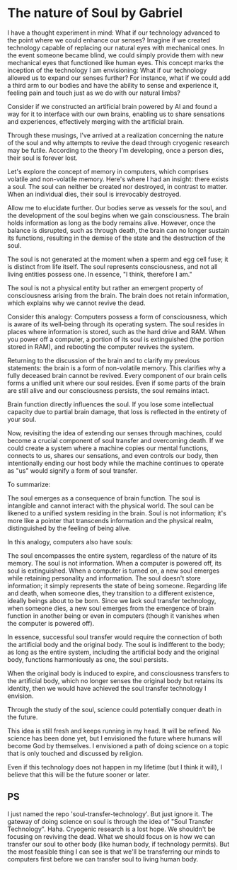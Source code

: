 # The nature of Soul by Gabriel


I have a thought experiment in mind: What if our technology advanced to the point where we could enhance our senses? Imagine if we created technology capable of replacing our natural eyes with mechanical ones. In the event someone became blind, we could simply provide them with new mechanical eyes that functioned like human eyes. This concept marks the inception of the technology I am envisioning: What if our technology allowed us to expand our senses further? For instance, what if we could add a third arm to our bodies and have the ability to sense and experience it, feeling pain and touch just as we do with our natural limbs?

Consider if we constructed an artificial brain powered by AI and found a way for it to interface with our own brains, enabling us to share sensations and experiences, effectively merging with the artificial brain.

Through these musings, I've arrived at a realization concerning the nature of the soul and why attempts to revive the dead through cryogenic research may be futile. According to the theory I'm developing, once a person dies, their soul is forever lost.

Let's explore the concept of memory in computers, which comprises volatile and non-volatile memory. Here's where I had an insight: there exists a soul. The soul can neither be created nor destroyed, in contrast to matter. When an individual dies, their soul is irrevocably destroyed.

Allow me to elucidate further. Our bodies serve as vessels for the soul, and the development of the soul begins when we gain consciousness. The brain holds information as long as the body remains alive. However, once the balance is disrupted, such as through death, the brain can no longer sustain its functions, resulting in the demise of the state and the destruction of the soul.

The soul is not generated at the moment when a sperm and egg cell fuse; it is distinct from life itself. The soul represents consciousness, and not all living entities possess one. In essence, "I think, therefore I am."

The soul is not a physical entity but rather an emergent property of consciousness arising from the brain. The brain does not retain information, which explains why we cannot revive the dead.

Consider this analogy: Computers possess a form of consciousness, which is aware of its well-being through its operating system. The soul resides in places where information is stored, such as the hard drive and RAM. When you power off a computer, a portion of its soul is extinguished (the portion stored in RAM), and rebooting the computer revives the system.

Returning to the discussion of the brain and to clarify my previous statements: the brain is a form of non-volatile memory. This clarifies why a fully deceased brain cannot be revived. Every component of our brain cells forms a unified unit where our soul resides. Even if some parts of the brain are still alive and our consciousness persists, the soul remains intact.

Brain function directly influences the soul. If you lose some intellectual capacity due to partial brain damage, that loss is reflected in the entirety of your soul.

Now, revisiting the idea of extending our senses through machines, could become a crucial component of soul transfer and overcoming death. If we could create a system where a machine copies our mental functions, connects to us, shares our sensations, and even controls our body, then intentionally ending our host body while the machine continues to operate as "us" would signify a form of soul transfer.

To summarize:

The soul emerges as a consequence of brain function.
The soul is intangible and cannot interact with the physical world.
The soul can be likened to a unified system residing in the brain.
Soul is not information; it's more like a pointer that transcends information and the physical realm, distinguished by the feeling of being alive.

In this analogy, computers also have souls:

The soul encompasses the entire system, regardless of the nature of its memory.
The soul is not information.
When a computer is powered off, its soul is extinguished.
When a computer is turned on, a new soul emerges while retaining personality and information.
The soul doesn't store information; it simply represents the state of being someone.
Regarding life and death, when someone dies, they transition to a different existence, ideally beings about to be born. Since we lack soul transfer technology, when someone dies, a new soul emerges from the emergence of brain function in another being or even in computers (though it vanishes when the computer is powered off).

In essence, successful soul transfer would require the connection of both the artificial body and the original body. The soul is indifferent to the body; as long as the entire system, including the artificial body and the original body, functions harmoniously as one, the soul persists.

When the original body is induced to expire, and consciousness transfers to the artificial body, which no longer senses the original body but retains its identity, then we would have achieved the soul transfer technology I envision.

Through the study of the soul, science could potentially conquer death in the future.

This idea is still fresh and keeps running in my head. It will be refined. No science has been done yet, but I envisioned the future where humans will become God by themselves. I envisioned a path of doing science on a topic that is only touched and discussed by religion.

Even if this technology does not happen in my lifetime (but I think it will), I believe that this will be the future sooner or later.

## PS

I just named the repo 'soul-transfer-technology'. But just ignore it. The gateway of doing science on soul is through the idea of "Soul Transfer Technology". Haha.
Cryogenic research is a lost hope. We shouldn't be focusing on reviving the dead. What we should focus on is how we can transfer our soul to other body (like human body, if technology permits). But the most feasible thing I can see is that we'll be transferring our minds to computers first before we can transfer soul to living human body.
